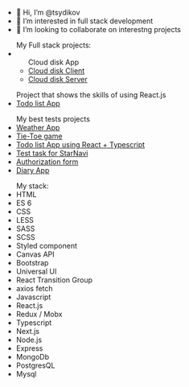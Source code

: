 - 👋 Hi, I’m @tsydikov
- 👀 I’m interested in full stack development
- 💞️ I’m looking to collaborate on interestng projects
<ul>My Full stack projects:
   <li><ul>Cloud disk App
      <li><a href="https://github.com/tsydikov/cloud-disk-front">Cloud disk Client</a></li>
      <li><a href="https://github.com/tsydikov/cloud-disk-back">Cloud disk Server</a></li>
   </ul></li>
</ul>
<ul>Project that shows the skills of using React.js
   <li><a href="https://github.com/tsydikov/reactTodo">Todo list App</a></li>
</ul>
<ul>My best tests projects
  <li><a href="https://github.com/tsydikov/weather-app">Weather App</a></li>
  <li><a href="https://github.com/tsydikov/tsydikov.github.io">Tie-Toe game</a></li>
  <li><a href="https://github.com/tsydikov/react_typescript_todo">Todo list App using React + Typescript</a></li>
  <li><a href="https://github.com/tsydikov/StarNaviTestTask.git">Test task for StarNavi</a></li>
  <li><a href="https://github.com/tsydikov/react_test_task_part2.git">Authorization form</a></li>
  <li><a href="https://github.com/tsydikov/diary.git">Diary App</a></li>
</ul>
<ul>My stack:
<li>HTML</li>
<li>ES 6</li>
<li>CSS</li>
<li>LESS</li>
<li>SASS</li>
<li>SCSS</li>
<li>Styled component</li>
<li>Canvas API</li>
<li>Bootstrap</li>
<li>Universal UI</li>
<li>React Transition Group</li>
<li>axios fetch</li>
<li>Javascript</li>
<li>React.js</li>
<li>Redux / Mobx</li>
<li>Typescript</li>
<li>Next.js</li>
<li>Node.js</li>
<li>Express</li>
<li>MongoDb</li>
<li>PostgresQL</li>
<li>Mysql</li>
</ul>
